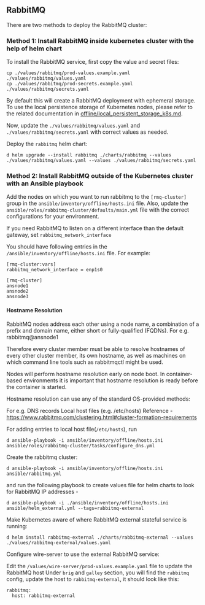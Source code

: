 ## RabbitMQ

There are two methods to deploy the RabbitMQ cluster:

### Method 1: Install RabbitMQ inside kubernetes cluster with the help of helm chart

To install the RabbitMQ service, first copy the value and secret files:
```
cp ./values/rabbitmq/prod-values.example.yaml ./values/rabbitmq/values.yaml
cp ./values/rabbitmq/prod-secrets.example.yaml ./values/rabbitmq/secrets.yaml
```
By default this will create a RabbitMQ deployment with ephemeral storage. To use the local persistence storage of Kubernetes nodes, please refer to the related documentation in [offline/local_persistent_storage_k8s.md](./local_persistent_storage_k8s.md).

Now, update the `./values/rabbitmq/values.yaml` and `./values/rabbitmq/secrets.yaml` with correct values as needed.

Deploy the `rabbitmq` helm chart:
```
d helm upgrade --install rabbitmq ./charts/rabbitmq --values ./values/rabbitmq/values.yaml --values ./values/rabbitmq/secrets.yaml
```

### Method 2: Install RabbitMQ outside of the Kubernetes cluster with an Ansible playbook

Add the nodes on which you want to run rabbitmq to the `[rmq-cluster]` group in the `ansible/inventory/offline/hosts.ini` file. Also, update the `ansible/roles/rabbitmq-cluster/defaults/main.yml` file with the correct configurations for your environment.

If you need RabbitMQ to listen on a different interface than the default gateway, set `rabbitmq_network_interface`

You should have following entries in the `/ansible/inventory/offline/hosts.ini` file. For example:
```
[rmq-cluster:vars]
rabbitmq_network_interface = enp1s0

[rmq-cluster]
ansnode1
ansnode2
ansnode3
```


#### Hostname Resolution
RabbitMQ nodes address each other using a node name, a combination of a prefix and domain name, either short or fully-qualified (FQDNs). For e.g. rabbitmq@ansnode1

Therefore every cluster member must be able to resolve hostnames of every other cluster member, its own hostname, as well as machines on which command line tools such as rabbitmqctl might be used.

Nodes will perform hostname resolution early on node boot. In container-based environments it is important that hostname resolution is ready before the container is started.

Hostname resolution can use any of the standard OS-provided methods:

For e.g. DNS records
Local host files (e.g. /etc/hosts)
Reference - https://www.rabbitmq.com/clustering.html#cluster-formation-requirements


For adding entries to local host file(`/etc/hosts`), run
```
d ansible-playbook -i ansible/inventory/offline/hosts.ini ansible/roles/rabbitmq-cluster/tasks/configure_dns.yml
```

Create the rabbitmq cluster:

``` 
d ansible-playbook -i ansible/inventory/offline/hosts.ini ansible/rabbitmq.yml
```

and run the following playbook to create values file for helm charts to look for RabbitMQ IP addresses -

```
d ansible-playbook -i ./ansible/inventory/offline/hosts.ini ansible/helm_external.yml --tags=rabbitmq-external
```

Make Kubernetes aware of where RabbitMQ external stateful service is running:
```
d helm install rabbitmq-external ./charts/rabbitmq-external --values ./values/rabbitmq-external/values.yaml
```

Configure wire-server to use the external RabbitMQ service:

Edit the `/values/wire-server/prod-values.example.yaml` file to update the RabbitMQ host
Under `brig` and `galley` section, you will find the `rabbitmq` config, update the host to `rabbitmq-external`, it should look like this:
```
rabbitmq:
  host: rabbitmq-external
``` 
